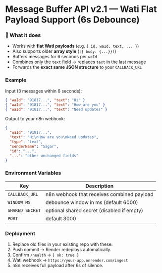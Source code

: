 # Message Buffer API v2.1 — Wati Flat Payload Support (6s Debounce)

### 🔧 What it does
- Works with **flat Wati payloads** (e.g. `{ id, waId, text, ... }`)
- Also supports older **array style** (`[{ body: {...}}]`)
- Buffers messages for 6 seconds per `waId`
- Combines only the `text` field → replaces `text` in the last message
- Forwards the **exact same JSON structure** to your `CALLBACK_URL`

### Example
Input (3 messages within 6 seconds):
```json
{ "waId": "91817...", "text": "Hi" }
{ "waId": "91817...", "text": "How are you" }
{ "waId": "91817...", "text": "Need updates" }
```

Output to your n8n webhook:
```json
{
  "waId": "91817...",
  "text": "Hi\nHow are you\nNeed updates",
  "type": "text",
  "senderName": "Sagar",
  "id": "...",
  "...": "other unchanged fields"
}
```

### Environment Variables
| Key | Description |
|-----|--------------|
| `CALLBACK_URL` | n8n webhook that receives combined payload |
| `WINDOW_MS` | debounce window in ms (default 6000) |
| `SHARED_SECRET` | optional shared secret (disabled if empty) |
| `PORT` | default 3000 |

### Deployment
1. Replace old files in your existing repo with these.
2. Push commit → Render redeploys automatically.
3. Confirm `/health` → `{ ok: true }`
4. Wati webhook → `https://your-app.onrender.com/ingest`
5. n8n receives full payload after 6s of silence.